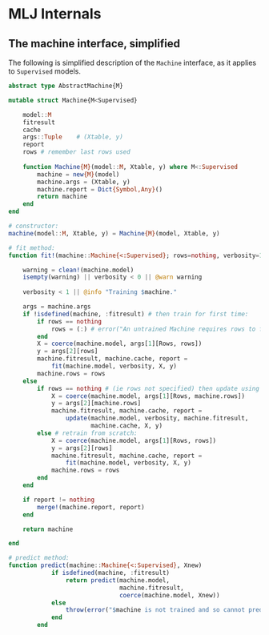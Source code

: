# MLJ Internals

## The machine interface, simplified

The following is simplified description of the `Machine` interface, as
it applies to `Supervised` models.

````julia 
abstract type AbstractMachine{M}

mutable struct Machine{M<Supervised} 

    model::M
    fitresult
    cache
    args::Tuple    # (Xtable, y) 
    report
    rows # remember last rows used 
    
    function Machine{M}(model::M, Xtable, y) where M<:Supervised
        machine = new{M}(model)
        machine.args = (Xtable, y)
        machine.report = Dict{Symbol,Any}()
        return machine
    end
end

# constructor:
machine(model::M, Xtable, y) = Machine{M}(model, Xtable, y)

# fit method:
function fit!(machine::Machine{<:Supervised}; rows=nothing, verbosity=1) 

    warning = clean!(machine.model)
    isempty(warning) || verbosity < 0 || @warn warning 
    
    verbosity < 1 || @info "Training $machine."

    args = machine.args
    if !isdefined(machine, :fitresult) # then train for first time:
        if rows == nothing
            rows = (:) # error("An untrained Machine requires rows to fit.")
        end
        X = coerce(machine.model, args[1][Rows, rows])
        y = args[2][rows]
        machine.fitresult, machine.cache, report =
            fit(machine.model, verbosity, X, y)
        machine.rows = rows
    else 
        if rows == nothing # (ie rows not specified) then update using previous rows:
            X = coerce(machine.model, args[1][Rows, machine.rows])
            y = args[2][machine.rows]
            machine.fitresult, machine.cache, report =
                update(machine.model, verbosity, machine.fitresult,
                       machine.cache, X, y)
        else # retrain from scratch:
            X = coerce(machine.model, args[1][Rows, rows])
            y = args[2][rows]
            machine.fitresult, machine.cache, report =
                fit(machine.model, verbosity, X, y)
            machine.rows = rows
        end
    end

    if report != nothing
        merge!(machine.report, report)
    end

    return machine

end

# predict method:
function predict(machine::Machine{<:Supervised}, Xnew)
            if isdefined(machine, :fitresult)
                return predict(machine.model,
                               machine.fitresult,
                               coerce(machine.model, Xnew))
            else
                throw(error("$machine is not trained and so cannot predict."))
            end
        end

````

<!-- # predict_proba method: -->
<!-- function predict_proba(machine::Machine{<:Supervised}, Xnew) -->
<!--             if isdefined(machine, :fitresult) -->
<!--                 return predict_proba(machine.model, -->
<!--                                machine.fitresult, -->
<!--                                coerce(machine.model, Xnew)) -->
<!--             else -->
<!--                 throw(error("$machine is not trained and so cannot predict.")) -->
<!--             end -->
<!--         end -->




